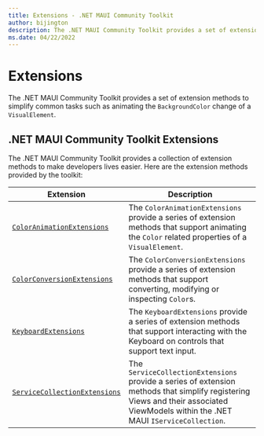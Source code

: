 ```yaml
---
title: Extensions - .NET MAUI Community Toolkit
author: bijington
description: The .NET MAUI Community Toolkit provides a set of extension methods to simplify common tasks.
ms.date: 04/22/2022
---
```


# Extensions

The .NET MAUI Community Toolkit provides a set of extension methods to simplify common tasks such as animating the `BackgroundColor` change of a `VisualElement`. 

## .NET MAUI Community Toolkit Extensions

The .NET MAUI Community Toolkit provides a collection of extension methods to make developers lives easier. Here are the extension methods provided by the toolkit:

| Extension | Description |
| --------- | ----------- |
| [`ColorAnimationExtensions`](color-animation-extensions.md) | The `ColorAnimationExtensions` provide a series of extension methods that support animating the `Color` related properties of a `VisualElement`. |
| [`ColorConversionExtensions`](color-conversion-extensions.md) | The `ColorConversionExtensions` provide a series of extension methods that support converting, modifying or inspecting `Color`s. |
| [`KeyboardExtensions`](keyboard-extensions.md) | The `KeyboardExtensions` provide a series of extension methods that support interacting with the Keyboard on controls that support text input. |
| [`ServiceCollectionExtensions`](servicecollection-extensions.md) | The `ServiceCollectionExtensions` provide a series of extension methods that simplify registering Views and their associated ViewModels within the .NET MAUI `IServiceCollection`. |
